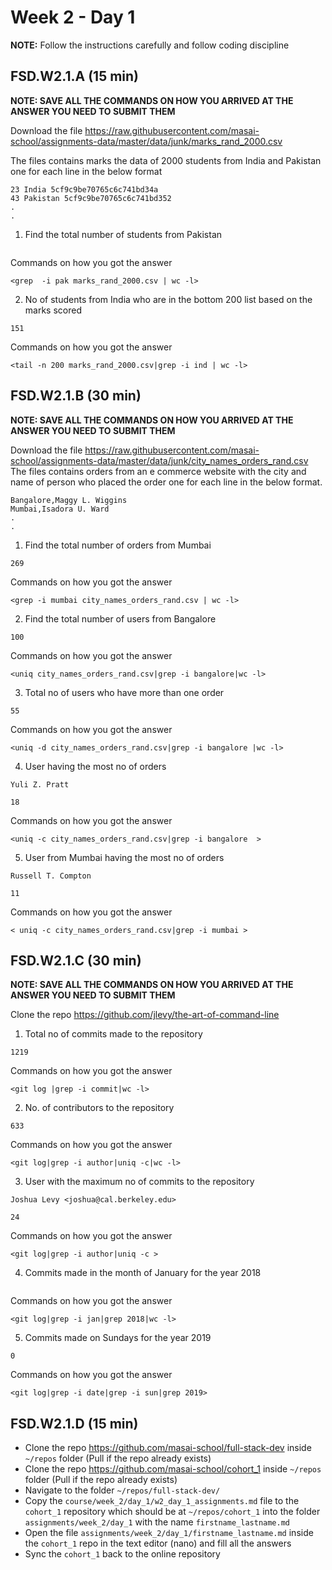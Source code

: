 # Week 2 - Day 1

**NOTE:** Follow the instructions carefully and follow coding discipline



## FSD.W2.1.A (15 min)

**NOTE: SAVE ALL THE COMMANDS ON HOW YOU ARRIVED AT THE ANSWER YOU NEED TO SUBMIT THEM**

Download the file https://raw.githubusercontent.com/masai-school/assignments-data/master/data/junk/marks_rand_2000.csv

The files contains marks the data of 2000 students from India and Pakistan one for each line in the below format

``` 
23 India 5cf9c9be70765c6c741bd34a
43 Pakistan 5cf9c9be70765c6c741bd352
.
.

```
1. Find the total number of students from Pakistan

```500
```

Commands on how you got the answer

```
<grep  -i pak marks_rand_2000.csv | wc -l>
```
2. No of students from India who are in the bottom 200 list based on the marks scored
```
151
```
Commands on how you got the answer

```
<tail -n 200 marks_rand_2000.csv|grep -i ind | wc -l>
```


## FSD.W2.1.B (30 min)

**NOTE: SAVE ALL THE COMMANDS ON HOW YOU ARRIVED AT THE ANSWER YOU NEED TO SUBMIT THEM**

Download the file https://raw.githubusercontent.com/masai-school/assignments-data/master/data/junk/city_names_orders_rand.csv
The files contains orders from an e commerce website with the city and name of person who placed the order one for each line in the below format.

``` 
Bangalore,Maggy L. Wiggins
Mumbai,Isadora U. Ward
.
.

```

1. Find the total number of orders from Mumbai

```
269
```

Commands on how you got the answer

```
<grep -i mumbai city_names_orders_rand.csv | wc -l>
```
2. Find the total number of users from Bangalore

```
100
```

Commands on how you got the answer

```
<uniq city_names_orders_rand.csv|grep -i bangalore|wc -l>
```
3. Total no of users who have more than one order

```
55
```

Commands on how you got the answer

```
<uniq -d city_names_orders_rand.csv|grep -i bangalore |wc -l>
```
4. User having the most no of orders
```
Yuli Z. Pratt

```
```
18
```
Commands on how you got the answer

```
<uniq -c city_names_orders_rand.csv|grep -i bangalore  >
```
5. User from Mumbai having the most no of orders
```
Russell T. Compton
```
```
11
```
Commands on how you got the answer

```
< uniq -c city_names_orders_rand.csv|grep -i mumbai >
```

## FSD.W2.1.C (30 min)

**NOTE: SAVE ALL THE COMMANDS ON HOW YOU ARRIVED AT THE ANSWER YOU NEED TO SUBMIT THEM**

Clone the repo https://github.com/jlevy/the-art-of-command-line
1. Total no of commits made to the repository
```
1219
```

Commands on how you got the answer

```
<git log |grep -i commit|wc -l>
```
2. No. of contributors to the repository
```
633
```

Commands on how you got the answer

```
<git log|grep -i author|uniq -c|wc -l>
```

3. User with the maximum no of commits to the repository
```
Joshua Levy <joshua@cal.berkeley.edu>
```
```
24
```

Commands on how you got the answer

```
<git log|grep -i author|uniq -c >
```

4. Commits made in the month of January for the year 2018
```8
```
Commands on how you got the answer

```
<git log|grep -i jan|grep 2018|wc -l>
```
5. Commits made on Sundays for the year 2019
```
0
```
Commands on how you got the answer

```
<git log|grep -i date|grep -i sun|grep 2019>
```



## FSD.W2.1.D (15 min)

- Clone the repo https://github.com/masai-school/full-stack-dev inside `~/repos` folder (Pull if the repo already exists)
- Clone the repo https://github.com/masai-school/cohort_1 inside `~/repos` folder (Pull if the repo already exists)
- Navigate to the folder `~/repos/full-stack-dev/`
- Copy the `course/week_2/day_1/w2_day_1_assignments.md` file to the `cohort_1` repository which should be at `~/repos/cohort_1` into the folder `assignments/week_2/day_1` with the name `firstname_lastname.md`
- Open the file `assignments/week_2/day_1/firstname_lastname.md` inside the `cohort_1` repo in the text editor (nano) and fill all the answers
- Sync the `cohort_1` back to the online repository